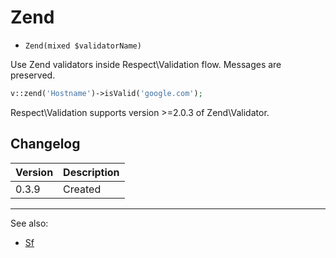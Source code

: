 # Zend

- `Zend(mixed $validatorName)`

Use Zend validators inside Respect\Validation flow. Messages
are preserved.

```php
v::zend('Hostname')->isValid('google.com');
```

Respect\Validation supports version >=2.0.3 of Zend\Validator.

## Changelog

Version | Description
--------|-------------
  0.3.9 | Created

***
See also:

- [Sf](Sf.md)
